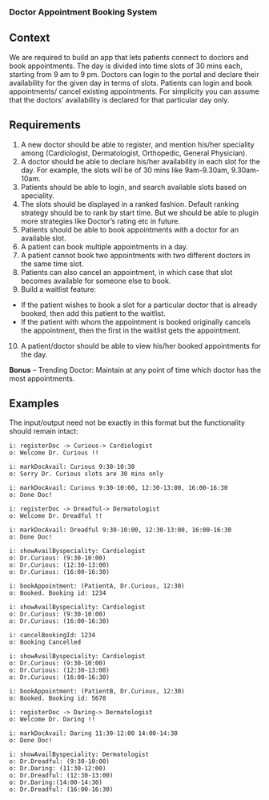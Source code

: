 ### Doctor Appointment Booking System
## Context
We are required to build an app that lets patients connect to doctors and book appointments. 
The day is divided into time slots of 30 mins each, starting from 9 am to 9 pm. 
Doctors can login to the portal and declare their availability for the given day in terms of slots. 
Patients can login and book appointments/ cancel existing appointments. For simplicity you can assume that the doctors’ availability is declared for that particular day only.

## Requirements

1. A new doctor should be able to register, and mention his/her speciality among (Cardiologist, Dermatologist, Orthopedic, General Physician).
2. A doctor should be able to declare his/her availability in each slot for the day. For example, the slots will be of 30 mins like 9am-9.30am, 9.30am-10am.
3. Patients should be able to login, and search available slots based on speciality.
4. The slots should be displayed in a ranked fashion. Default ranking strategy should be to rank by start time. But we should be able to plugin more strategies like Doctor’s rating etc in future.
5. Patients should be able to book appointments with a doctor for an available slot.
6. A patient can book multiple appointments in a day.
7. A patient cannot book two appointments with two different doctors in the same time slot.
8. Patients can also cancel an appointment, in which case that slot becomes available for someone else to book.
9. Build a waitlist feature:
 - If the patient wishes to book a slot for a particular doctor that is already booked, then add this patient to the waitlist.
 - If the patient with whom the appointment is booked originally cancels the appointment, then the first in the waitlist gets the appointment.
10. A patient/doctor should be able to view his/her booked appointments for the day.

**Bonus** – Trending Doctor: Maintain at any point of time which doctor has the most appointments.

## Examples
The input/output need not be exactly in this format but the functionality should remain intact:
```
i: registerDoc -> Curious-> Cardiologist  
o: Welcome Dr. Curious !!

i: markDocAvail: Curious 9:30-10:30  
o: Sorry Dr. Curious slots are 30 mins only

i: markDocAvail: Curious 9:30-10:00, 12:30-13:00, 16:00-16:30  
o: Done Doc!

i: registerDoc -> Dreadful-> Dermatologist  
o: Welcome Dr. Dreadful !!

i: markDocAvail: Dreadful 9:30-10:00, 12:30-13:00, 16:00-16:30  
o: Done Doc!

i: showAvailByspeciality: Cardiologist  
o: Dr.Curious: (9:30-10:00)  
o: Dr.Curious: (12:30-13:00)  
o: Dr.Curious: (16:00-16:30)

i: bookAppointment: (PatientA, Dr.Curious, 12:30)  
o: Booked. Booking id: 1234

i: showAvailByspeciality: Cardiologist  
o: Dr.Curious: (9:30-10:00)  
o: Dr.Curious: (16:00-16:30)

i: cancelBookingId: 1234  
o: Booking Cancelled

i: showAvailByspeciality: Cardiologist  
o: Dr.Curious: (9:30-10:00)  
o: Dr.Curious: (12:30-13:00)  
o: Dr.Curious: (16:00-16:30)

i: bookAppointment: (PatientB, Dr.Curious, 12:30)  
o: Booked. Booking id: 5678

i: registerDoc -> Daring-> Dermatologist  
o: Welcome Dr. Daring !!

i: markDocAvail: Daring 11:30-12:00 14:00-14:30  
o: Done Doc!

i: showAvailByspeciality: Dermatologist  
o: Dr.Dreadful: (9:30-10:00)  
o: Dr.Daring: (11:30-12:00)  
o: Dr.Dreadful: (12:30-13:00)  
o: Dr.Daring:(14:00-14:30)  
o: Dr.Dreadful: (16:00-16:30)  
```